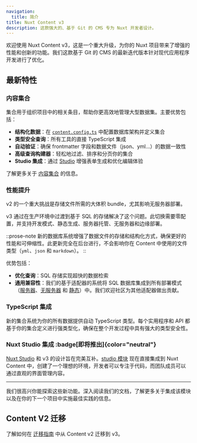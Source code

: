 ```yaml
---
navigation:
  title: 简介
title: Nuxt Content v3
description: 这款强大的、基于 Git 的 CMS 专为 Nuxt 开发者设计。
---
```


欢迎使用 Nuxt Content v3，这是一个重大升级，为你的 Nuxt 项目带来了增强的性能和创新的功能。我们这款基于 Git 的 CMS 的最新迭代版本针对现代应用程序开发进行了优化。

## 最新特性

### 内容集合

集合用于组织项目中的相关条目，帮助你更高效地管理大型数据集。主要优势包括：

- **结构化数据**：在 [`content.config.ts`](/docs/collections/define#defining-collections) 中配置数据库架构并定义集合
- **类型安全查询**：所有工具的直接 TypeScript 集成
- **自动验证**：确保 frontmatter 字段和数据文件（json、yml...）的数据一致性
- **高级查询构建器**：轻松地过滤、排序和分页你的集合
- **Studio 集成**：通过 [Studio](/studio) 增强表单生成和优化编辑体验

了解更多关于 [内容集合](/docs/collections/define) 的信息。

### 性能提升

v2 的一个重大挑战是存储文件所需的大体积 bundle，尤其影响无服务器部署。

v3 通过在生产环境中过渡到基于 SQL 的存储解决了这个问题。此切换需要零配置，并支持开发模式、静态生成、服务器托管、无服务器和边缘部署。

::prose-note
新的数据库系统增强了数据文件的存储和结构化方式，确保更好的性能和可伸缩性。此更新完全在后台进行，不会影响你在 Content 中使用的文件类型（`yml`、`json` 和 `markdown`）。
::

优势包括：

- **优化查询**：SQL 存储实现超快的数据检索
- **通用兼容性**：我们的基于适配器的系统将 SQL 数据库集成到所有部署模式（[服务器](/docs/deploy/server)、[无服务器](/docs/deploy/serverless) 和 [静态](/docs/deploy/static)）中。我们欢迎社区为其他适配器做出贡献。

### TypeScript 集成

新的集合系统为你的所有数据提供自动 TypeScript 类型。每个实用程序和 API 都基于你的集合定义进行强类型化，确保在整个开发过程中具有强大的类型安全性。

### Nuxt Studio 集成 :badge[即将推出]{color="neutral"}

[Nuxt Studio](/docs/studio/setup) 和 v3 的设计旨在完美互补。[studio 模块](https://github.com/nuxtlabs/studio-module) 现在直接集成到 Nuxt Content 中，创建了一个理想的环境，开发者可以专注于代码，而团队成员可以通过直观的界面管理内容。

---

我们很高兴你能探索这些新功能。深入阅读我们的文档，了解更多关于集成该模块以及在你的下一个项目中实施最佳实践的信息。

## Content V2 迁移

了解如何在 [迁移指南](/docs/getting-started/migration) 中从 Content v2 迁移到 v3。
